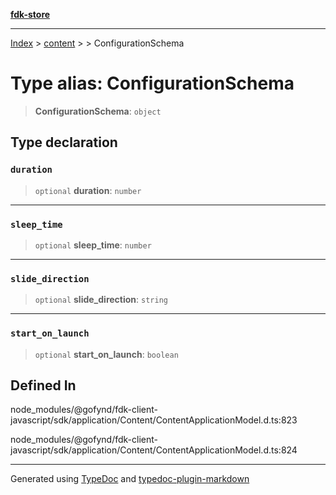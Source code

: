 [**fdk-store**](../../../README.md)
***

[Index](../../../API.md) > [content](../../README.md) > [<internal>](../README.md) > ConfigurationSchema

# Type alias: ConfigurationSchema

> **ConfigurationSchema**: `object`

## Type declaration

### `duration`

> `optional` **duration**: `number`

***

### `sleep_time`

> `optional` **sleep\_time**: `number`

***

### `slide_direction`

> `optional` **slide\_direction**: `string`

***

### `start_on_launch`

> `optional` **start\_on\_launch**: `boolean`

## Defined In

node\_modules/@gofynd/fdk-client-javascript/sdk/application/Content/ContentApplicationModel.d.ts:823

node\_modules/@gofynd/fdk-client-javascript/sdk/application/Content/ContentApplicationModel.d.ts:824

***
Generated using [TypeDoc](https://typedoc.org/) and [typedoc-plugin-markdown](https://www.npmjs.com/package/typedoc-plugin-markdown)

